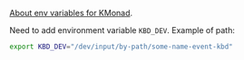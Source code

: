 [About env variables for KMonad](https://github.com/kmonad/kmonad/blob/master/doc/faq.md#q-how-do-i-use-the-same-layout-definition-for-different-keyboards).

Need to add environment variable `KBD_DEV`. Example of path:

```sh
export KBD_DEV="/dev/input/by-path/some-name-event-kbd"
```
